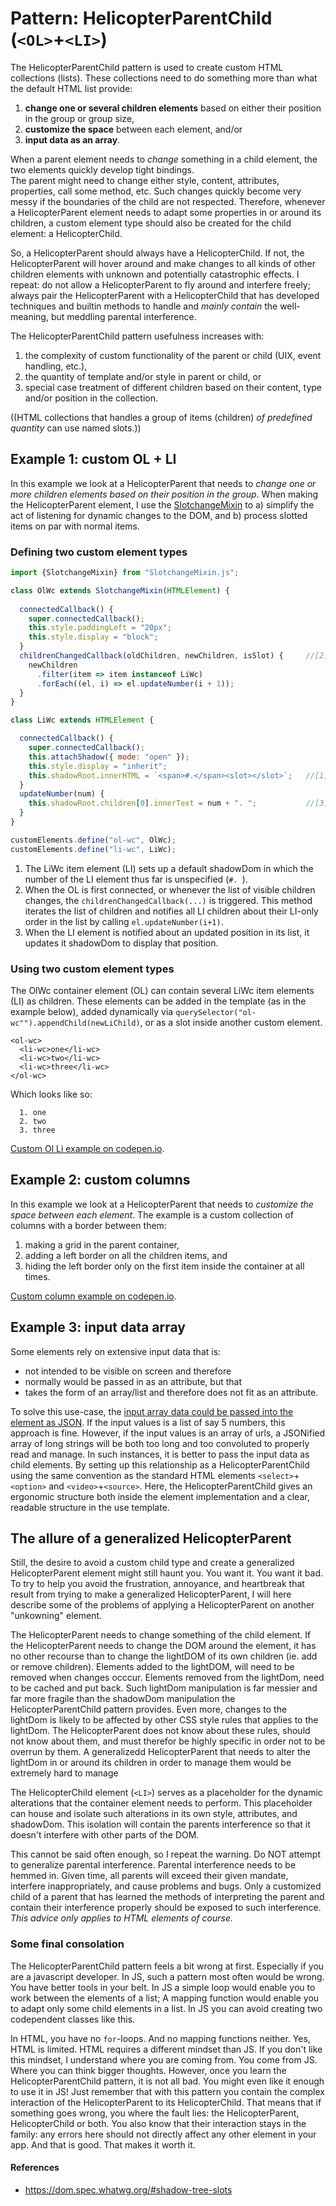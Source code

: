 # Pattern: HelicopterParentChild (`<OL>`+`<LI>`)

The HelicopterParentChild pattern is used to create custom HTML collections (lists). 
These collections need to do something more than what the default HTML list provide:
1. **change one or several children elements** based on either their position in the group or group size, 
2. **customize the space** between each element, and/or
3. **input data as an array**.

When a parent element needs to *change* something in a child element,
the two elements quickly develop tight bindings.                                               
The parent might need to change either style, content, attributes, properties, call some method, etc. 
Such changes quickly become very messy if the boundaries of the child are not respected.
Therefore, whenever a HelicopterParent element needs to adapt some properties in or around its children,
a custom element type should also be created for the child element: a HelicopterChild.

So, a HelicopterParent should always have a HelicopterChild. If not, the HelicopterParent will 
hover around and make changes to all kinds of other children elements with unknown and potentially
catastrophic effects. I repeat: do not allow a HelicopterParent to fly around and interfere freely;
always pair the HelicopterParent with a HelicopterChild that has developed techniques and builtin methods 
to handle and *mainly contain* the well-meaning, but meddling parental interference.

The HelicopterParentChild pattern usefulness increases with:
1. the complexity of custom functionality of the parent or child (UIX, event handling, etc.),
2. the quantity of template and/or style in parent or child, or
3. special case treatment of different children based on their content, type and/or position in the collection.

((HTML collections that handles a group of items (children) *of predefined quantity* can use named slots.))

## Example 1: custom OL + LI
In this example we look at a HelicopterParent that needs to *change one or more children elements based on 
their position in the group*.
When making the HelicopterParent element, I use the [SlotchangeMixin](../chapter2/Mixin2_SlotchangeMixin.md) to 
a) simplify the act of listening for dynamic changes to the DOM, and 
b) process slotted items on par with normal items.

### Defining two custom element types
```javascript
import {SlotchangeMixin} from "SlotchangeMixin.js"; 

class OlWc extends SlotchangeMixin(HTMLElement) {
                                                                                
  connectedCallback() {                                           
    super.connectedCallback();
    this.style.paddingLeft = "20px";
    this.style.display = "block";
  }
  childrenChangedCallback(oldChildren, newChildren, isSlot) {     //[2]
    newChildren
      .filter(item => item instanceof LiWc)
      .forEach((el, i) => el.updateNumber(i + 1));
  }
}

class LiWc extends HTMLElement {

  connectedCallback() {
    super.connectedCallback();
    this.attachShadow({ mode: "open" });
    this.style.display = "inherit";                      
    this.shadowRoot.innerHTML = `<span>#.</span><slot></slot>`;   //[1]
  }
  updateNumber(num) {                                             
    this.shadowRoot.children[0].innerText = num + ". ";           //[3]
  }
}

customElements.define("ol-wc", OlWc);
customElements.define("li-wc", LiWc);
```
1. The LiWc item element (LI) sets up a default shadowDom in which the number of the LI element thus far
is unspecified (`#. `).
2. When the OL is first connected, or whenever the list of visible children changes, 
the `childrenChangedCallback(...)` is triggered. This method iterates the list of children 
and notifies all LI children about their LI-only order in the list by calling `el.updateNumber(i+1)`.
3. When the LI element is notified about an updated position in its list, 
it updates it shadowDom to display that position.

### Using two custom element types
The OlWc container element (OL) can contain several LiWc item elements (LI) as children.
These elements can be added in the template (as in the example below), added dynamically via 
`querySelector("ol-wc"").appendChild(newLiChild)`, or as a slot inside another custom element.
```
<ol-wc>
  <li-wc>one</li-wc>
  <li-wc>two</li-wc>
  <li-wc>three</li-wc>
</ol-wc>
```
Which looks like so:

```text
  1. one
  2. two
  3. three
```
[Custom Ol Li example on codepen.io](https://codepen.io/orstavik/pen/KoeLme).

## Example 2: custom columns
In this example we look at a HelicopterParent that needs to *customize the space between each element*.
The example is a custom collection of columns with a border between them:
1. making a grid in the parent container, 
2. adding a left border on all the children items, and
3. hiding the left border only on the first item inside the container at all times.

[Custom column example on codepen.io](https://codepen.io/orstavik/pen/BrPKNp).

## Example 3: input data array
Some elements rely on extensive input data that is:
* not intended to be visible on screen and therefore 
* normally would be passed in as an attribute, but that 
* takes the form of an array/list and therefore does not fit as an attribute. 

To solve this use-case, the [input array data could be passed into the element as JSON](../chapter1/Pattern6_AttributeReaction.md).
If the input values is a list of say 5 numbers, this approach is fine.
However, if the input values is an array of urls, a JSONified array of long strings will be both 
too long and too convoluted to properly read and manage.
In such instances, it is better to pass the input data as child elements.
By setting up this relationship as a HelicopterParentChild using the same convention as
the standard HTML elements `<select>`+`<option>` and `<video>`+`<source>`.
Here, the HelicopterParentChild gives an ergonomic structure both inside the element implementation 
and a clear, readable structure in the use template.

<!-- todo add Example-->

## The allure of a generalized HelicopterParent
Still, the desire to avoid a custom child type and create a generalized HelicopterParent element 
might still haunt you. You want it. You want it bad. To try to help you avoid the frustration, annoyance,
and heartbreak that result from trying to make a generalized HelicopterParent, 
I will here describe some of the problems of applying a HelicopterParent on another "unkowning" element.

The HelicopterParent needs to change something of the child element.
If the HelicopterParent needs to change the DOM around the element, it has no other recourse than 
to change the lightDOM of its own children (ie. add or remove children).
Elements added to the lightDOM, will need to be removed when changes occcur.
Elements removed from the lightDom, need to be cached and put back.
Such lightDom manipulation is far messier and far more fragile than the shadowDom manipulation the 
HelicopterParentChild pattern provides.
Even more, changes to the lightDom is likely to be affected by other CSS style rules that applies to the lightDom.
The HelicopterParent does not know about these rules, should not know about them, and 
must therefor be highly specific in order not to be overrun by them.
A generalizedd HelicopterParent that needs to alter the lightDom in or around its children 
in order to manage them would be extremely hard to manage

The HelicopterChild element (`<LI>`) serves as a placeholder for the dynamic alterations 
that the container element needs to perform. This placeholder can house and isolate such 
alterations in its own style, attributes, and shadowDom.
This isolation will contain the parents interference 
so that it doesn't interfere with other parts of the DOM.

This cannot be said often enough, so I repeat the warning. 
Do NOT attempt to generalize parental interference. 
Parental interference needs to be hemmed in.
Given time, all parents will exceed their given mandate, 
interfere inappropriately, and cause problems and bugs.
Only a customized child of a parent that has learned the 
methods of interpreting the parent and contain their 
interference properly should be exposed to such interference.
*This advice only applies to HTML elements of course.*

### Some final consolation
The HelicopterParentChild pattern feels a bit wrong at first.
Especially if you are a javascript developer.
In JS, such a pattern most often would be wrong. You have better tools in your belt.
In JS a simple loop would enable you to work between the elements of a list;
A mapping function would enable you to adapt only some child elements in a list.
In JS you can avoid creating two codependent classes like this.
  
In HTML, you have no `for`-loops. And no mapping functions neither. Yes, HTML is limited. 
HTML requires a different mindset than JS.
If you don't like this mindset, I understand where you are coming from. You come from JS. 
Where you can think bigger thoughts.
However, once you learn the HelicopterParentChild pattern, it is not all bad.
You might even like it enough to use it in JS! 
Just remember that with this pattern you contain the complex interaction of the HelicopterParent
to its HelicopterChild. That means that if something goes wrong, you where the fault lies:
the HelicopterParent, HelicopterChild or both. You also know that their interaction stays 
in the family: any errors here should not directly affect any other element in your app. 
And that is good. That makes it worth it.

#### References
* https://dom.spec.whatwg.org/#shadow-tree-slots